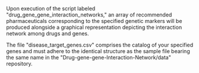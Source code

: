 Upon execution of the script labeled "drug_gene_gene_interaction_networks," an array of recommended pharmaceuticals corresponding to the specified genetic markers will be produced alongside a graphical representation depicting the interaction network among drugs and genes.

The file "disease_target_genes.csv" comprises the catalog of your specified genes and must adhere to the identical structure as the sample file bearing the same name in the "Drug-gene-gene-Interaction-Network/data" repository.
